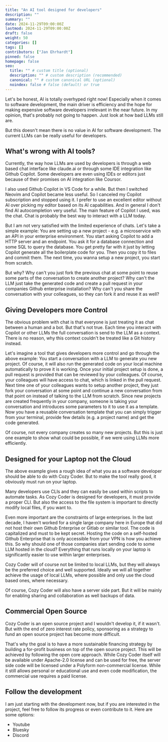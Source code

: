 ```yaml
---
title: "An AI tool designed for developers"
description: ""
summary: ""
date: 2024-11-29T09:00:00Z
lastmod: 2024-11-29T09:00:00Z
draft: false
weight: 50
categories: []
tags: []
contributors: ["Jan Ehrhardt"]
pinned: false
homepage: false
seo:
  title: "" # custom title (optional)
  description: "" # custom description (recommended)
  canonical: "" # custom canonical URL (optional)
  noindex: false # false (default) or true
---
```


Let's be honest, AI is totally overhyped right now! Especially when it comes to software development, the main driver is efficiency and the hope for making expensive software developers irrelevant in the near future. In my opinion, that's probably not going to happen. Just look at how bad LLMs still are.

But this doesn't mean there is no value in AI for software development. The current LLMs can be really useful for developers.

## What's wrong with AI tools?

Currently, the way how LLMs are used by developers is through a web based chat interface like claude.ai or through some IDE integration like Github Copilot. Some developers are even using IDEs or editors just because of their promises on AI integration like Coursor.

I also used Github Copilot in VS Code for a while. But then I switched Neovim and Copilot became less useful. So I canceled my Copilot subscription and stopped using it. I prefer to use an excellent editor without AI over picking my editor based on its AI capabilities. And in general I don't find AI autocompletion very useful. The main feature of Copilot I used, was the chat. Chat is probably the best way to interact with a LLM today.

But I am not very satisfied with the limited experience of chats. Let's take a simple example:
You are setting up a new project - e.g. a microservice with an API in your enterprise environment. You start asking Copilot to add a HTTP server and an endpoint. You ask it for a database connection and some SQL to query the database. You get pretty far with it just by letting Copilot generate all the boilerplate code for you. Then you copy it to files and commit them. The next time, you wanna setup a new project, you start from scratch.

But why? Why can't you just fork the previous chat at some point to reuse some parts of the conversation to create another project? Why can't the LLM just take the generated code and create a pull request in your companies Github enterprise installation? Why can't you share the conversation with your colleagues, so they can fork it and reuse it as well?

## Giving Developers more Control

The obvious problem with chat is that everyone is just treating it as chat between a human and a bot. But that's not true. Each time you interact with Copilot or other LLMs the full conversation is send to the LLM as a context. There is no reason, why this context couldn't be treated like a Git history instead.

Let's imagine a tool that gives developers more control and go through the above example:
You start a conversation with a LLM to generate you new project. Of course, it will also run the generated code on your local machine automatically to prove it is working. Once your initial project setup is done, a pull request is provided that can be reviewed by your colleagues. Of course, your colleagues will have access to chat, which is linked in the pull request. Next time one of your colleagues wants to setup another project, they just fork your conversation at some point and continue a new conversation from that point on instead of talking to the LLM from scratch. Since new projects are created frequently in your company, someone is taking your conversation and introduces some parameters to it to use it as a template. Now you have a reusable conversation template that you can simply trigger from your terminal, provide few details (e.g. a project name) and get the code generated.

Of course, not every company creates so many new projects. But this is just one example to show what could be possible, if we were using LLMs more efficiently.

## Designed for your Laptop not the Cloud

The above example gives a rough idea of what you as a software developer should be able to do with Cozy Coder. But to make the tool really good, it obviously must run on your laptop.

Many developers use CLIs and they can easily be used within scripts to automate tasks. As Cozy Coder is designed for developers, it must provide a proper CLI. But also the access to the file system is important to directly modify local files, if you want to.

Even more important are the constraints of large enterprises. In the last decade, I haven't worked for a single large company here in Europe that did not host their own Github Enterprise or Gitlab or similar tool. The code is capitalized and must to be kept secret. Hosting the code on a self-hosted Github Enterprise that is only accessible from your VPN is how you achieve this. So why should one of those companies start sending code to some LLM hosted in the cloud? Everything that runs locally on your laptop is significantly easier to use within larger enterprises.

Cozy Coder will of course not be limited to local LLMs, but they will always be the preferred choice and well supported. Ideally we will all together achieve the usage of local LLMs, where possible and only use the cloud based ones, where necessary.

Of course, Cozy Coder will also have a server side part. But it will be mainly for enabling sharing and collaboration as well backups of data.

## Commercial Open Source

Cozy Coder is an open source project and I wouldn't develop it, if it wasn't. But with the end of zero interest rate policy, sponsoring as a strategy to fund an open source project has become more difficult.

That's why the goal is to have a more sustainable financing strategy by building a for-profit business on top of the open source project. This will be achieved by following the open core approach. While Cozy Coder itself will be available under Apache-2.0 license and can be used for free, the server side code will be licensed under a Polyform non-commercial license. While it still allows personal or educational use and even code modification, the commercial use requires a paid license.

## Follow the development

I am just starting with the development now, but if you are interested in the project, feel free to follow its progress or even contribute to it. Here are some options:

- Youtube
- Bluesky
- Discord
